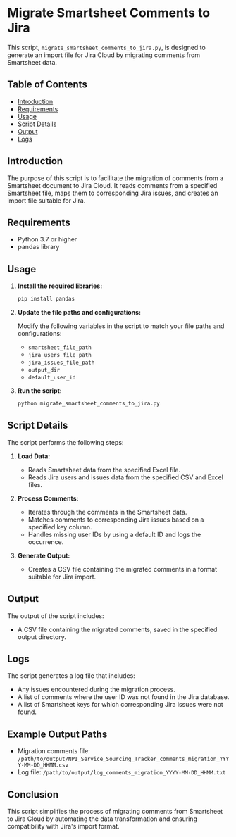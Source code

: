 
# Migrate Smartsheet Comments to Jira

This script, `migrate_smartsheet_comments_to_jira.py`, is designed to generate an import file for Jira Cloud by migrating comments from Smartsheet data.

## Table of Contents

- [Introduction](#introduction)
- [Requirements](#requirements)
- [Usage](#usage)
- [Script Details](#script-details)
- [Output](#output)
- [Logs](#logs)

## Introduction

The purpose of this script is to facilitate the migration of comments from a Smartsheet document to Jira Cloud. It reads comments from a specified Smartsheet file, maps them to corresponding Jira issues, and creates an import file suitable for Jira.

## Requirements

- Python 3.7 or higher
- pandas library

## Usage

1. **Install the required libraries:**

    ```bash
    pip install pandas
    ```

2. **Update the file paths and configurations:**

    Modify the following variables in the script to match your file paths and configurations:
    - `smartsheet_file_path`
    - `jira_users_file_path`
    - `jira_issues_file_path`
    - `output_dir`
    - `default_user_id`

3. **Run the script:**

    ```bash
    python migrate_smartsheet_comments_to_jira.py
    ```

## Script Details

The script performs the following steps:

1. **Load Data:**
    - Reads Smartsheet data from the specified Excel file.
    - Reads Jira users and issues data from the specified CSV and Excel files.

2. **Process Comments:**
    - Iterates through the comments in the Smartsheet data.
    - Matches comments to corresponding Jira issues based on a specified key column.
    - Handles missing user IDs by using a default ID and logs the occurrence.

3. **Generate Output:**
    - Creates a CSV file containing the migrated comments in a format suitable for Jira import.

## Output

The output of the script includes:
- A CSV file containing the migrated comments, saved in the specified output directory.

## Logs

The script generates a log file that includes:
- Any issues encountered during the migration process.
- A list of comments where the user ID was not found in the Jira database.
- A list of Smartsheet keys for which corresponding Jira issues were not found.

## Example Output Paths

- Migration comments file: `/path/to/output/NPI_Service_Sourcing_Tracker_comments_migration_YYYY-MM-DD_HHMM.csv`
- Log file: `/path/to/output/log_comments_migration_YYYY-MM-DD_HHMM.txt`

## Conclusion

This script simplifies the process of migrating comments from Smartsheet to Jira Cloud by automating the data transformation and ensuring compatibility with Jira's import format.
